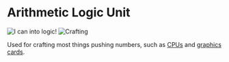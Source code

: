 # Arithmetic Logic Unit

![I can into logic!](oredict:oc:alu)
![Crafting](img/alu.png)

Used for crafting most things pushing numbers, such as [CPUs](cpu1.md) and [graphics cards](gpu1.md).

